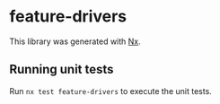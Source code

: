 # feature-drivers

This library was generated with [Nx](https://nx.dev).

## Running unit tests

Run `nx test feature-drivers` to execute the unit tests.
